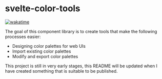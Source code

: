 # svelte-color-tools

[![wakatime](https://wakatime.com/badge/user/a09618a9-d5b9-4a7d-a70d-366f02f85ed9/project/1f83aa6f-fe1d-41ac-a69a-1ec4d65320b9.svg?style=flat)](https://wakatime.com/badge/user/a09618a9-d5b9-4a7d-a70d-366f02f85ed9/project/1f83aa6f-fe1d-41ac-a69a-1ec4d65320b9)

The goal of this component library is to create tools that make the following processes easier:

- Designing color palettes for web UIs
- Import existing color palettes
- Modify and export color palettes

This project is still in very early stages, this README will be updated when I have created something that is suitable to be published.